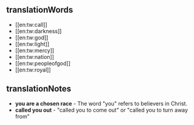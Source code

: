 ## translationWords

* [[en:tw:call]]
* [[en:tw:darkness]]
* [[en:tw:god]]
* [[en:tw:light]]
* [[en:tw:mercy]]
* [[en:tw:nation]]
* [[en:tw:peopleofgod]]
* [[en:tw:royal]]

## translationNotes

* **you are a chosen race** - The word "you" refers to believers in Christ.
* **called you out** - "called you to come out" or "called you to turn away from"
